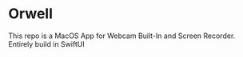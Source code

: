 # Orwell
This repo is a MacOS App for Webcam Built-In and Screen Recorder. Entirely build in SwiftUI
